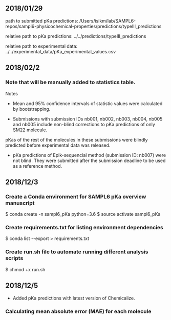 ## 2018/01/29

path to submitted pKa predictions: /Users/isikm/lab/SAMPL6-repos/sampl6-physicochemical-properties/predictions/typeIII_predictions

relative path to pKa predictions: ../../predictions/typeIII_predictions

relative path to experimental data: ../../experimental_data/pKa_experimental_values.csv


## 2018/02/2

### Note that will be manually added to statistics table.

Notes

- Mean and 95\% confidence intervals of statistic values were calculated by bootstrapping.

- Submissions with submission IDs nb001, nb002, nb003, nb004, nb005 and nb005 include non-blind corrections to pKa predictions of only SM22 molecule. 

pKas of the rest of the molecules in these submissions were blindly predicted before experimental data was released.

- pKa predictions of Epik-sequencial method (submission ID: nb007) were not blind. They were submitted after the submission deadline to be used as a reference method.


## 2018/12/3

### Create a Conda environment for SAMPL6 pKa overview manuscript

$ conda create -n sampl6_pKa python=3.6
$ source activate sampl6_pKa

### Create requirements.txt for listing environment dependencies

$ conda list --export > requirements.txt

### Create run.sh file to automate running different analysis scripts

$ chmod +x run.sh


## 2018/12/5

- Added pKa predictions with latest version of Chemicalize.

### Calculating mean absolute error (MAE) for each molecule



